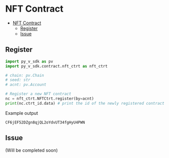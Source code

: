 # NFT Contract

- [NFT Contract](#nft-contract)
  - [Register](#register)
  - [Issue](#issue)


## Register

```python
import py_v_sdk as pv
import py_v_sdk.contract.nft_ctrt as nft_ctrt

# chain: pv.Chain
# seed: str
# acnt: pv.Account

# Register a new NFT contract
nc = nft_ctrt.NFTCtrt.register(by=acnt)
print(nc.ctrt_id.data) # print the id of the newly registered contract
```
Example output

```
CF6jEF52DZgn8qjQL2oYdvUT34fgHyU4PWN
```

## Issue
(Will be completed soon)

